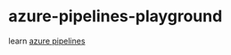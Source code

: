 # azure-pipelines-playground

learn [azure pipelines](https://docs.microsoft.com/en-us/azure/devops/pipelines/?view=azure-devops)